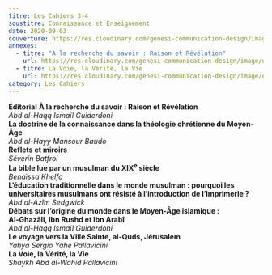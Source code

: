 ```yaml
---
titre: Les Cahiers 3-4
soustitre: Connaissance et Enseignement
date: 2020-09-03
couverture: https://res.cloudinary.com/genesi-communication-design/image/upload/v1606125410/ihei/couvertures/c034_wdnfjo.jpg
annexes:
  - titre: "A la recherche du savoir : Raison et Révélation"
    url: https://res.cloudinary.com/genesi-communication-design/image/upload/v1606736141/ihei/PDF/Les%20Cahiers/Les%20Cahiers%203-4/A-la-recherche-du-savoir_ajesuz.pdf
  - titre: La Voie, la Vérité, la Vie
    url: https://res.cloudinary.com/genesi-communication-design/image/upload/v1606736142/ihei/PDF/Les%20Cahiers/Les%20Cahiers%203-4/La-Voie_zrrdpk.pdf
category: Les Cahiers
---
```

**Éditorial**
**À la recherche du savoir&nbsp;: Raison et Révélation**</br>
*Abd al-Haqq Ismaïl Guiderdoni*</br>
**La doctrine de la connaissance dans la théologie chrétienne du Moyen-Âge**</br>
*Abd al-Hayy Mansour Baudo*</br>
**Reflets et miroirs**</br>
*Séverin Batfroi*</br>
**La bible lue par un musulman du XIX<sup>e</sup> siècle**</br>
*Benaïssa Khelfa*</br>
**L’éducation traditionnelle dans le monde musulman&nbsp;: pourquoi les universitaires musulmans ont résisté à l’introduction de l’imprimerie&nbsp;?**</br>
*Abd al-Azîm Sedgwick*</br>
**Débats sur l’origine du monde dans le Moyen-Âge islamique&nbsp;:**</br>
**Al-Ghazâli, Ibn Rushd et Ibn Arabî**</br>
*Abd al-Haqq Ismaïl Guiderdoni*</br>
**Le voyage vers la Ville Sainte, al-Quds, Jérusalem**</br>
*Yahya Sergio Yahe Pallavicini*</br>
**La Voie, la Vérité, la Vie**</br>
*Shaykh Abd al-Wahid Pallavicini*</br>